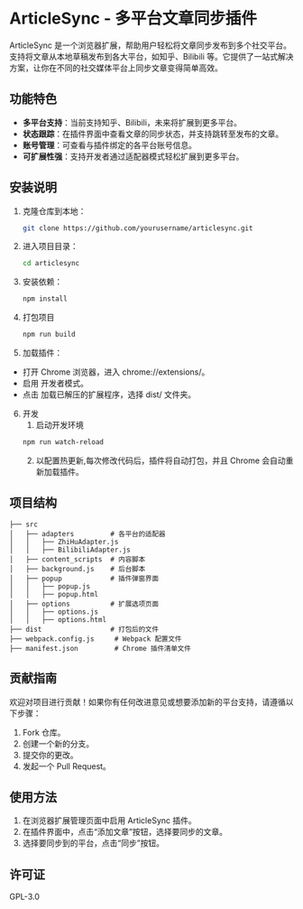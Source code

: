 # ArticleSync - 多平台文章同步插件

ArticleSync 是一个浏览器扩展，帮助用户轻松将文章同步发布到多个社交平台。支持将文章从本地草稿发布到各大平台，如知乎、Bilibili 等。它提供了一站式解决方案，让你在不同的社交媒体平台上同步文章变得简单高效。

## 功能特色
- **多平台支持**：当前支持知乎、Bilibili，未来将扩展到更多平台。
- **状态跟踪**：在插件界面中查看文章的同步状态，并支持跳转至发布的文章。
- **账号管理**：可查看与插件绑定的各平台账号信息。
- **可扩展性强**：支持开发者通过适配器模式轻松扩展到更多平台。

## 安装说明

1. 克隆仓库到本地：
   ```bash
   git clone https://github.com/yourusername/articlesync.git
   ```

2. 进入项目目录：
   ```bash
   cd articlesync
   ```

3. 安装依赖：
   ```bash
   npm install
   ```

4. 打包项目
   ```bash
   npm run build
   ```

5. 加载插件：
- 打开 Chrome 浏览器，进入 chrome://extensions/。
- 启用 开发者模式。
- 点击 加载已解压的扩展程序，选择 dist/ 文件夹。
   
6. 开发
   1. 启动开发环境
	``` bash
	npm run watch-reload
	```
	2. 以配置热更新,每次修改代码后，插件将自动打包，并且 Chrome 会自动重新加载插件。

## 项目结构
```
├── src
│   ├── adapters         # 各平台的适配器
│   │   ├── ZhiHuAdapter.js
│   │   ├── BilibiliAdapter.js
│   ├── content_scripts  # 内容脚本
│   ├── background.js    # 后台脚本
│   ├── popup            # 插件弹窗界面
│   │   ├── popup.js
│   │   ├── popup.html
│   ├── options          # 扩展选项页面
│   │   ├── options.js
│   │   ├── options.html
├── dist                 # 打包后的文件
├── webpack.config.js     # Webpack 配置文件
├── manifest.json         # Chrome 插件清单文件
```

## 贡献指南

欢迎对项目进行贡献！如果你有任何改进意见或想要添加新的平台支持，请遵循以下步骤：

1. Fork 仓库。
2. 创建一个新的分支。
3. 提交你的更改。
4. 发起一个 Pull Request。




## 使用方法

1. 在浏览器扩展管理页面中启用 ArticleSync 插件。
2. 在插件界面中，点击“添加文章”按钮，选择要同步的文章。
3. 选择要同步到的平台，点击“同步”按钮。


## 许可证

GPL-3.0